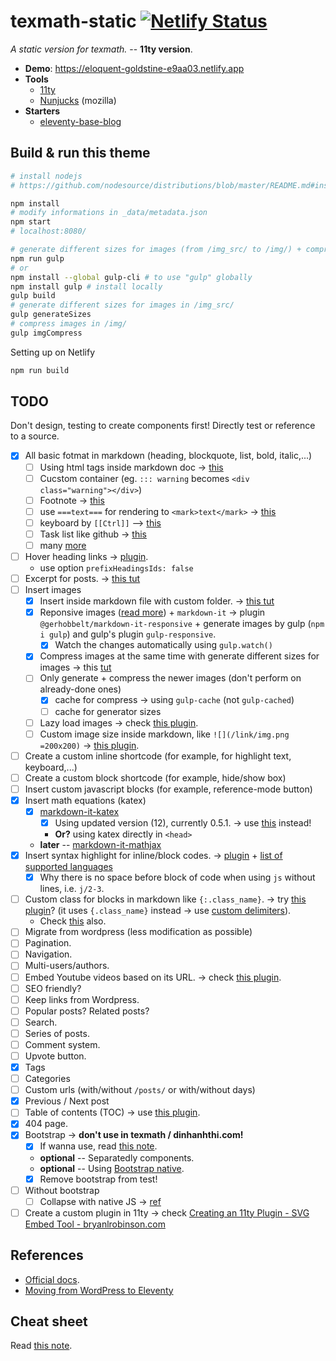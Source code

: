 # texmath-static [![Netlify Status](https://api.netlify.com/api/v1/badges/c187bcca-9464-4b2d-98d3-06982d8c1fe4/deploy-status)](https://app.netlify.com/sites/eloquent-goldstine-e9aa03/deploys)

*A static version for texmath.* -- __11ty version__.

- __Demo__: https://eloquent-goldstine-e9aa03.netlify.app
- **Tools**
  - [11ty](https://www.11ty.dev/)
  - [Nunjucks](https://mozilla.github.io/nunjucks/) (mozilla)
- **Starters**
  - [eleventy-base-blog](https://github.com/11ty/eleventy-base-blog)

## Build & run this theme

``` bash
# install nodejs
# https://github.com/nodesource/distributions/blob/master/README.md#installation-instructions

npm install
# modify informations in _data/metadata.json
npm start
# localhost:8080/

# generate different sizes for images (from /img_src/ to /img/) + compress the images (in /img/)
npm run gulp
# or
npm install --global gulp-cli # to use "gulp" globally
npm install gulp # install locally
gulp build
# generate different sizes for images in /img_src/
gulp generateSizes
# compress images in /img/
gulp imgCompress
```

Setting up on Netlify

``` bash
npm run build
```

## TODO

Don't design, testing to create components first! Directly test or reference to a source.

- [x] All basic fotmat in markdown (heading, blockquote, list, bold, italic,...)
  - [ ] Using html tags inside markdown doc -> [this](https://github.com/markdown-it/markdown-it#init-with-presets-and-options)
  - [ ] Cucstom container (eg. `::: warning` becomes `<div class="warning"></div>`)
  - [ ] Footnote -> [this](https://github.com/markdown-it/markdown-it-footnote)
  - [ ] use `===text===` for rendering to `<mark>text</mark>` -> [this](https://github.com/markdown-it/markdown-it-mark)
  - [ ] keyboard by `[[Ctrl]]` --> [this](https://www.npmjs.com/package/@gerhobbelt/markdown-it-kbd)
  - [ ] Task list like github -> [this](https://www.npmjs.com/package/@hackmd/markdown-it-task-lists)
  - [ ] many [more](https://www.npmjs.com/search?q=keywords%3Amarkdown-it-plugin&page=2&perPage=20)
- [ ] Hover heading links -> [plugin](https://www.npmjs.com/package/markdown-it-github-headings).
  - use option `prefixHeadingsIds: false`
- [ ] Excerpt for posts. -> [this tut](https://www.11ty.dev/docs/data-frontmatter-customize/#example-parse-excerpts-from-content)
- [ ] Insert images
  - [x] Insert inside markdown file with custom folder. -> [this tut](https://jamesdoc.com/blog/2018/rwd-img-11ty/)
  - [x] Reponsive images ([read more](https://developer.mozilla.org/en-US/docs/Learn/HTML/Multimedia_and_embedding/Responsive_images)) + `markdown-it` -> plugin `@gerhobbelt/markdown-it-responsive` + generate images by gulp (`npm i gulp`) and gulp's plugin `gulp-responsive`.
    - [x] Watch the changes automatically using `gulp.watch()`
  - [x] Compress images at the same time with generate different sizes for images -> this [tut](https://www.freecodecamp.org/news/how-to-minify-images-with-gulp-gulp-imagemin-and-boost-your-sites-performance-6c226046e08e/)
  - [ ] Only generate + compress the newer images (don't perform on already-done ones)
    - [x] cache for compress -> using `gulp-cache` (not `gulp-cached`)
    - [ ] cache for generator sizes
  - [ ] Lazy load images -> check [this plugin](https://www.npmjs.com/package/eleventy-plugin-lazyimages).
  - [ ] Custom image size inside markdown, like `![](/link/img.png =200x200)` -> [this plugin](https://www.npmjs.com/package/markdown-it-imsize).
- [ ] Create a custom inline shortcode (for example, for highlight text, keyboard,...)
- [ ] Create a custom block shortcode (for example, hide/show box)
- [ ] Insert custom javascript blocks (for example, reference-mode button)
- [x] Insert math equations (katex)
  - [x] [markdown-it-katex](https://github.com/waylonflinn/markdown-it-katex)
    - [x] Using updated version (12), currently 0.5.1. -> use [this](https://github.com/iktakahiro/markdown-it-katex/) instead!
    - **Or?** using katex directly in `<head>`
  - **later** -- [markdown-it-mathjax](https://github.com/classeur/markdown-it-mathjax)
- [x] Insert syntax highlight for inline/block codes. -> [plugin](https://www.11ty.dev/docs/plugins/syntaxhighlight/) + [list of supported languages](https://prismjs.com/#languages-list)
  - [x] Why there is no space before block of code when using `js` without lines, i.e. `j/2-3`.
- [ ] Custom class for blocks in markdown like `{:.class_name}`. -> try [this plugin](https://www.npmjs.com/package/markdown-it-attrs)? (it uses `{.class_name}` instead -> use [custom delimiters](https://www.npmjs.com/package/markdown-it-attrs#custom-delimiters)).
  - Check [this](https://github.com/11ty/eleventy/issues/697) also.
- [ ] Migrate from wordpress (less modification as possible)
- [ ] Pagination.
- [ ] Navigation.
- [ ] Multi-users/authors.
- [ ] Embed Youtube videos based on its URL. -> check [this plugin](https://www.npmjs.com/package/eleventy-plugin-youtube-embed).
- [ ] SEO friendly?
- [ ] Keep links from Wordpress.
- [ ] Popular posts? Related posts?
- [ ] Search.
- [ ] Series of posts.
- [ ] Comment system.
- [ ] Upvote button.
- [x] Tags
- [ ] Categories
- [ ] Custom urls (with/without `/posts/` or with/without days)
- [x] Previous / Next post
- [ ] Table of contents (TOC) -> use [this plugin](https://www.npmjs.com/package/eleventy-plugin-toc).
- [x] 404 page.
- [x] Bootstrap -> **don't use in texmath / dinhanhthi.com!**
  - [x] If wanna use, read [this note](https://dinhanhthi.com/11ty-nunjucks#bootstrap--11ty).
  - **optional** -- Separatedly components.
  - **optional** -- Using [Bootstrap native](https://thednp.github.io/bootstrap.native/).
  - [x] Remove bootstrap from test!
- [ ] Without bootstrap
  - [ ] Collapse with native JS -> [ref](https://medium.com/dailyjs/mimicking-bootstraps-collapse-with-vanilla-javascript-b3bb389040e7)
- [ ] Create a custom plugin in 11ty -> check [Creating an 11ty Plugin - SVG Embed Tool - bryanlrobinson.com](https://bryanlrobinson.com/blog/creating-11ty-plugin-embed-svg-contents/)

## 

## References

- [Official docs](https://www.11ty.dev/docs/).
- [Moving from WordPress to Eleventy](https://www.mattnortham.com/blog/2020/moving-from-wordpress-to-eleventy/#handling-images)

## Cheat sheet

Read [this note](https://dinhanhthi.com/11ty-nunjucks).